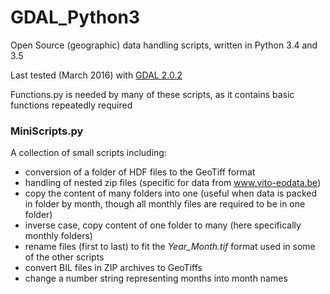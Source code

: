 # GDAL_Python3
Open Source (geographic) data handling scripts, written in Python 3.4 and 3.5

Last tested (March 2016) with [GDAL 2.0.2](http://www.gisinternals.com/query.html?content=filelist&file=release-1800-x64-gdal-1-11-3-mapserver-6-4-2.zip)

Functions.py is needed by many of these scripts, as it contains basic functions repeatedly required

### MiniScripts.py

A collection of small scripts including:
* conversion of a folder of HDF files to the GeoTiff format
* handling of nested zip files (specific for data from www.vito-eodata.be)
* copy the content of many folders into one (useful when data is packed in folder by month, though all monthly files are required to be in one folder)
* inverse case, copy content of one folder to many (here specifically monthly folders)
* rename files (first to last) to fit the *Year_Month.tif* format used in some of the other scripts
* convert BIL files in ZIP archives to GeoTiffs
* change a number string representing months into month names


